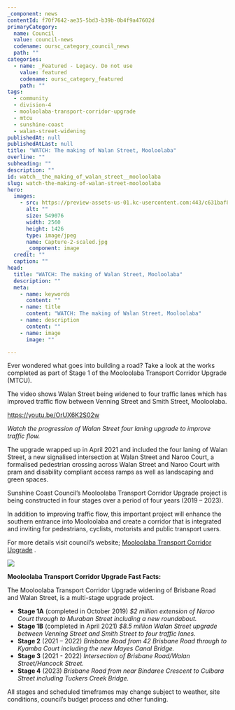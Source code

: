 ```yaml
---
_component: news
contentId: f70f7642-ae35-5bd3-b39b-0b4f9a47602d
primaryCategory:
  name: Council
  value: council-news
  codename: oursc_category_council_news
  path: ""
categories:
  - name: _Featured - Legacy. Do not use
    value: featured
    codename: oursc_category_featured
    path: ""
tags:
  - community
  - division-4
  - mooloolaba-transport-corridor-upgrade
  - mtcu
  - sunshine-coast
  - walan-street-widening
publishedAt: null
publishedAtLast: null
title: "WATCH: The making of Walan Street, Mooloolaba"
overline: ""
subheading: ""
description: ""
id: watch__the_making_of_walan_street__mooloolaba
slug: watch-the-making-of-walan-street-mooloolaba
hero:
  images:
    - src: https://preview-assets-us-01.kc-usercontent.com:443/c631baf8-1b46-001f-580c-d0001b68b4a8/07cea227-0c0c-4199-90c9-33e85cb5dbfe/Capture-2-scaled.jpg
      alt: ""
      size: 549076
      width: 2560
      height: 1426
      type: image/jpeg
      name: Capture-2-scaled.jpg
      _component: image
  credit: ""
  caption: ""
head:
  title: "WATCH: The making of Walan Street, Mooloolaba"
  description: ""
  meta:
    - name: keywords
      content: ""
    - name: title
      content: "WATCH: The making of Walan Street, Mooloolaba"
    - name: description
      content: ""
    - name: image
      image: ""

---
```

Ever wondered what goes into building a road? Take a look at the works completed as part of Stage 1 of the Mooloolaba Transport Corridor Upgrade (MTCU).

The video shows Walan Street being widened to four traffic lanes which has improved traffic flow between Venning Street and Smith Street, Mooloolaba.

<https://youtu.be/OrUX6K2S02w>


*Watch the progression of Walan Street four laning upgrade to improve traffic flow.*

The upgrade wrapped up in April 2021 and included the four laning of Walan Street, a new signalised intersection at Walan Street and Naroo Court, a formalised pedestrian crossing across Walan Street and Naroo Court with pram and disability compliant access ramps as well as landscaping and green spaces.

Sunshine Coast Council’s Mooloolaba Transport Corridor Upgrade project is being constructed in four stages over a period of four years (2019 – 2023).

In addition to improving traffic flow, this important project will enhance the southern entrance into Mooloolaba and create a corridor that is integrated and inviting for pedestrians, cyclists, motorists and public transport users.

For more details visit council’s website; [Mooloolaba Transport Corridor Upgrade](https://www.sunshinecoast.qld.gov.au/Council/Planning-and-Projects/Infrastructure-Projects/Mooloolaba-Transport-Corridor-Upgrade)
.

![](https://preview-assets-us-01.kc-usercontent.com:443/c631baf8-1b46-001f-580c-d0001b68b4a8/17272200-5365-40ff-91a9-c451d699898e/Capture-1024x574.jpg)

**Mooloolaba Transport Corridor Upgrade Fast Facts:**

The Mooloolaba Transport Corridor Upgrade widening of Brisbane Road and Walan Street, is a multi-stage upgrade project.

*   **Stage 1A** (completed in October 2019) *$2 million extension of Naroo Court through to Muraban Street including a new roundabout.*
*   **Stage 1B** (completed in April 2021) *$8.5 million* *Walan Street upgrade between Venning Street and Smith Street to four traffic lanes.*
*   **Stage 2** (2021 – 2022) *Brisbane Road from 42 Brisbane Road through to Kyamba Court including the new Mayes Canal Bridge.*
*   **Stage 3** (2021 - 2022) *Intersection of Brisbane Road/Walan Street/Hancock Street.*
*   **Stage 4** (2023) *Brisbane Road from near Bindaree Crescent to Culbara Street including Tuckers Creek Bridge.*

All stages and scheduled timeframes may change subject to weather, site conditions, council’s budget process and other funding.
